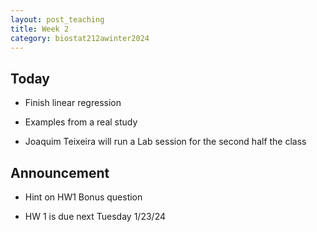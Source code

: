 ```yaml
---
layout: post_teaching
title: Week 2
category: biostat212awinter2024
---
```


## Today

* Finish linear regression 

* Examples from a real study 

* Joaquim Teixeira will run a Lab session for the second half the class

## Announcement

* Hint on HW1 Bonus question

* HW 1 is due next Tuesday 1/23/24